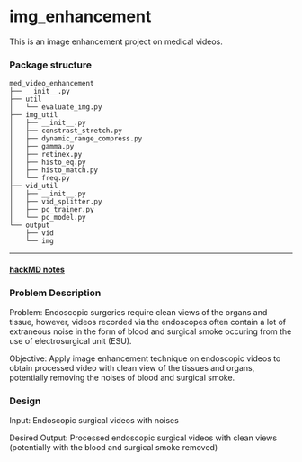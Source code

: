 # img_enhancement
This is an image enhancement project on medical videos.

### Package structure

```
med_video_enhancement
├── __init__.py
├── util
│   └── evaluate_img.py
├── img_util
│   ├── __init__.py
│   ├── constrast_stretch.py
│   ├── dynamic_range_compress.py
│   ├── gamma.py
│   ├── retinex.py
│   ├── histo_eq.py
│   ├── histo_match.py
│   └── freq.py
├── vid_util
│   ├── __init__.py
│   ├── vid_splitter.py
│   ├── pc_trainer.py
│   └── pc_model.py
└── output
    ├── vid
    └── img
```
--------------------------------
#### [hackMD notes](https://hackmd.io/SkVk1-R0TeGcZOkP3kn0xw)


### Problem Description

Problem: Endoscopic surgeries require clean views of the organs and tissue, however, videos recorded via the endoscopes often contain a lot of extraneous noise in the form of blood and surgical smoke occuring from the use of electrosurgical unit (ESU).

Objective: Apply image enhancement technique on endoscopic videos to obtain processed video with clean view of the tissues and organs, potentially removing the noises of blood and surgical smoke.


### Design
Input: Endoscopic surgical videos with noises

Desired Output: Processed endoscopic surgical videos with clean views (potentially with the blood and surgical smoke removed)
